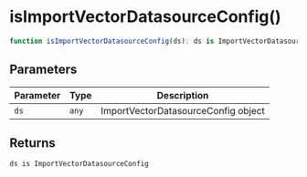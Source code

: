 # isImportVectorDatasourceConfig()

```ts
function isImportVectorDatasourceConfig(ds): ds is ImportVectorDatasourceConfig;
```

## Parameters

| Parameter | Type  | Description                         |
| --------- | ----- | ----------------------------------- |
| `ds`      | `any` | ImportVectorDatasourceConfig object |

## Returns

`ds is ImportVectorDatasourceConfig`
